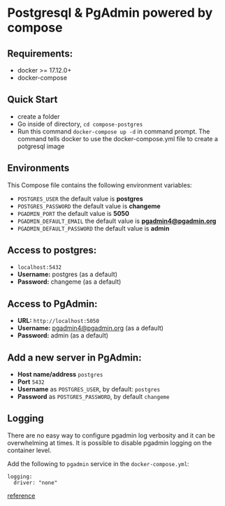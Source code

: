 # Postgresql & PgAdmin powered by compose


## Requirements:
* docker >= 17.12.0+
* docker-compose

## Quick Start
* create a folder
* Go inside of directory,  `cd compose-postgres`
* Run this command `docker-compose up -d` in command prompt.
The command tells docker to use the docker-compose.yml file to create a potgresql image


## Environments
This Compose file contains the following environment variables:

* `POSTGRES_USER` the default value is **postgres**
* `POSTGRES_PASSWORD` the default value is **changeme**
* `PGADMIN_PORT` the default value is **5050**
* `PGADMIN_DEFAULT_EMAIL` the default value is **pgadmin4@pgadmin.org**
* `PGADMIN_DEFAULT_PASSWORD` the default value is **admin**

## Access to postgres: 
* `localhost:5432`
* **Username:** postgres (as a default)
* **Password:** changeme (as a default)

## Access to PgAdmin: 
* **URL:** `http://localhost:5050`
* **Username:** pgadmin4@pgadmin.org (as a default)
* **Password:** admin (as a default)

## Add a new server in PgAdmin:
* **Host name/address** `postgres`
* **Port** `5432`
* **Username** as `POSTGRES_USER`, by default: `postgres`
* **Password** as `POSTGRES_PASSWORD`, by default `changeme`

## Logging

There are no easy way to configure pgadmin log verbosity and it can be overwhelming at times. It is possible to disable pgadmin logging on the container level.

Add the following to `pgadmin` service in the `docker-compose.yml`:

```
logging:
  driver: "none"
```

[reference](https://github.com/khezen/compose-postgres/pull/23/files)
